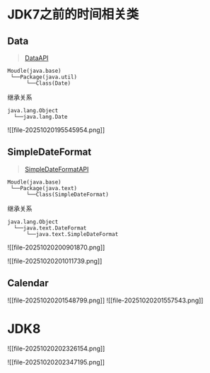# JDK7之前的时间相关类
## Data
 >[DataAPI](https://docs.oracle.com/en/java/javase/17/docs/api/java.base/java/util/Date.html)

```
Moudle(java.base)
 └──Package(java.util)
	  └──Class(Date)
```

继承关系
```
java.lang.Object
  └──java.lang.Date
```
![[file-20251020195545954.png]]

## SimpleDateFormat
>[SimpleDateFormatAPI](https://docs.oracle.com/en/java/javase/17/docs/api/java.base/java/text/SimpleDateFormat.html)
```
Moudle(java.base)
 └──Package(java.text)
	  └──Class(SimpleDateFormat)
```

继承关系
```
java.lang.Object
  └──java.text.DateFormat
	  └──java.text.SimpleDateFormat
```

![[file-20251020200901870.png]]

![[file-20251020201011739.png]]

## Calendar
![[file-20251020201548799.png]]
![[file-20251020201557543.png]]

# JDK8

![[file-20251020202326154.png]]

![[file-20251020202347195.png]]